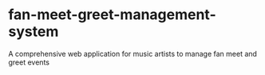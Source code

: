 # fan-meet-greet-management-system
A comprehensive web application for music artists to manage fan meet and greet events
